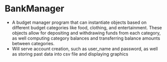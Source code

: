 # BankManager

- A budget manager program that can instantiate objects based on different budget categories like food, clothing, and entertainment. These objects allow for depositing and withdrawing funds from each category, as well computing category balances and transferring balance amounts between categories.
- Will serve account creation, such as user_name and password, as well as storing past data into csv file and displaying graphics
